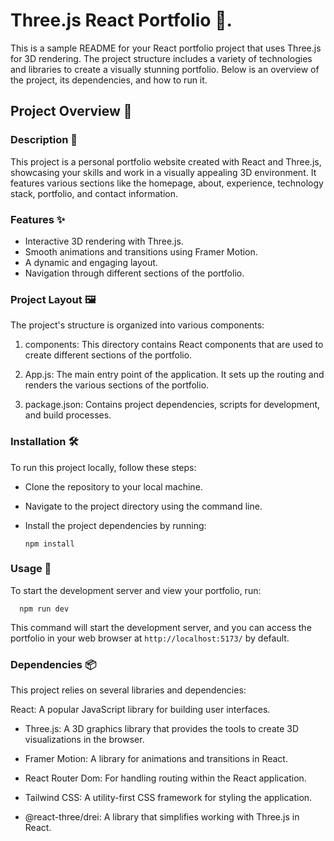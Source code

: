# Three.js React Portfolio 🚀.
This is a sample README for your React portfolio project that uses Three.js for 3D rendering. The project structure includes a variety of technologies and libraries to create a visually stunning portfolio. Below is an overview of the project, its dependencies, and how to run it.

## Project Overview 🌟

### Description 📝
This project is a personal portfolio website created with React and Three.js, showcasing your skills and work in a visually appealing 3D environment. It features various sections like the homepage, about, experience, technology stack, portfolio, and contact information.

### Features ✨
- Interactive 3D rendering with Three.js.
- Smooth animations and transitions using Framer Motion.
- A dynamic and engaging layout.
- Navigation through different sections of the portfolio.

### Project Layout 🖼️

The project's structure is organized into various components:

1. components: This directory contains React components that are used to create different sections of the portfolio.

2. App.js: The main entry point of the application. It sets up the routing and renders the various sections of the portfolio.

3. package.json: Contains project dependencies, scripts for development, and build processes.

### Installation 🛠️
To run this project locally, follow these steps:

- Clone the repository to your local machine.

- Navigate to the project directory using the command line.

- Install the project dependencies by running:

      npm install
  
### Usage 🚀
To start the development server and view your portfolio, run:

      npm run dev
      
This command will start the development server, and you can access the portfolio in your web browser at `http://localhost:5173/` by default.

### Dependencies 📦
This project relies on several libraries and dependencies:

React: A popular JavaScript library for building user interfaces.

- Three.js: A 3D graphics library that provides the tools to create 3D visualizations in the browser.

- Framer Motion: A library for animations and transitions in React.

- React Router Dom: For handling routing within the React application.

- Tailwind CSS: A utility-first CSS framework for styling the application.

- @react-three/drei: A library that simplifies working with Three.js in React.
